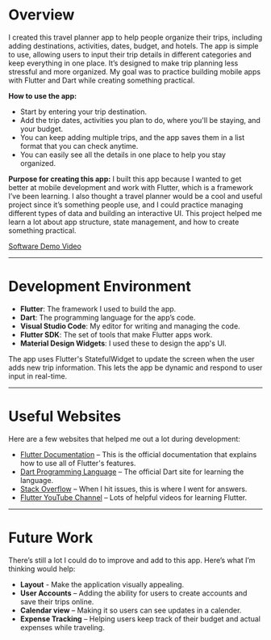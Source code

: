 # Overview

I created this travel planner app to help people organize their trips, including adding destinations, activities, dates, budget, and hotels. The app is simple to use, allowing users to input their trip details in different categories and keep everything in one place. It’s designed to make trip planning less stressful and more organized. My goal was to practice building mobile apps with Flutter and Dart while creating something practical.

**How to use the app:**
- Start by entering your trip destination.
- Add the trip dates, activities you plan to do, where you'll be staying, and your budget.
- You can keep adding multiple trips, and the app saves them in a list format that you can check anytime.
- You can easily see all the details in one place to help you stay organized.

**Purpose for creating this app:**
I built this app because I wanted to get better at mobile development and work with Flutter, which is a framework I’ve been learning. I also thought a travel planner would be a cool and useful project since it’s something people use, and I could practice managing different types of data and building an interactive UI. This project helped me learn a lot about app structure, state management, and how to create something practical.

[Software Demo Video](https://youtu.be/rKkkyhds6Jc)

---

# Development Environment

- **Flutter**: The framework I used to build the app.
- **Dart**: The programming language for the app’s code.
- **Visual Studio Code**: My editor for writing and managing the code.
- **Flutter SDK**: The set of tools that make Flutter apps work.
- **Material Design Widgets**: I used these to design the app's UI.

The app uses Flutter's StatefulWidget to update the screen when the user adds new trip information. This lets the app be dynamic and respond to user input in real-time.

---

# Useful Websites

Here are a few websites that helped me out a lot during development:

* [Flutter Documentation](https://flutter.dev/docs) – This is the official documentation that explains how to use all of Flutter's features.
* [Dart Programming Language](https://dart.dev) – The official Dart site for learning the language.
* [Stack Overflow](https://stackoverflow.com) – When I hit issues, this is where I went for answers.
* [Flutter YouTube Channel](https://www.youtube.com/c/FlutterDev) – Lots of helpful videos for learning Flutter.

---

# Future Work

There’s still a lot I could do to improve and add to this app. Here’s what I’m thinking would help:

* **Layout** - Make the application visually appealing.
* **User Accounts** – Adding the ability for users to create accounts and save their trips online.
* **Calendar view** – Making it so users can see updates in a calender.
* **Expense Tracking** – Helping users keep track of their budget and actual expenses while traveling.

